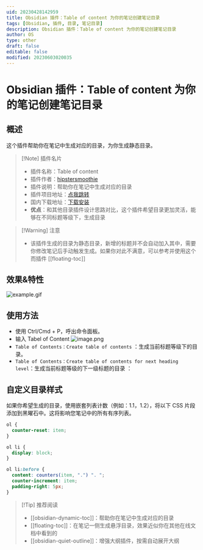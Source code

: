 ```yaml
---
uid: 20230428142959
title: Obsidian 插件：Table of content 为你的笔记创建笔记目录
tags: [Obsidian, 插件, 目录, 笔记目录]
description: Obsidian 插件：Table of content 为你的笔记创建笔记目录
author: OS
type: other
draft: false
editable: false
modified: 20230603020035
---
```


# Obsidian 插件：Table of content 为你的笔记创建笔记目录

## 概述

这个插件帮助你在笔记中生成对应的目录，为你生成静态目录。

> [!Note] 插件名片
> - 插件名称：Table of content
> - 插件作者：[hipstersmoothie](https://github.com/hipstersmoothie)
> - 插件说明：帮助你在笔记中生成对应的目录
> - 插件项目地址：[点我跳转](https://github.com/hipstersmoothie/obsidian-plugin-toc)
> - 国内下载地址：[下载安装](https://pkmer.cn/products/plugin/pluginMarket/?obsidian-plugin-toc)
> - **优点**：和其他目录插件设计思路对比，这个插件希望目录更加灵活，能够在不同标题等级下，生成目录

>[!Warning] 注意
>- 该插件生成的目录为静态目录，新增的标题并不会自动加入其中，需要你修改笔记后手动触发生成。如果你对此不满意，可以参考并使用这个而插件 [[floating-toc]]

## 效果&特性

![example.gif](https://cdn.pkmer.cn/images/18f61d9dfd67da3a58e82f3a6aa20bea_MD5.gif!pkmer)

## 使用方法

- 使用 Ctrl/Cmd + P，呼出命令面板。
- 输入 Tabel of Content
![image.png](https://cdn.pkmer.cn/images/caa1621d5c5ea2ac9533b123f9349efb_MD5.png!pkmer)
- `Table of Contents：Create table of contents` ：生成当前标题等级下的目录。
- `Table of Contents：Create table of contents for next heading level`：生成当前标题等级的下一级标题的目录 ：

## 自定义目录样式

如果你希望生成的目录，使用嵌套列表计数（例如：1.1，1.2），将以下 CSS 片段添加到黑曜石中。这将影响您笔记中的所有有序列表。

```CSS
ol {
  counter-reset: item;
}

ol li {
  display: block;
}

ol li:before {
  content: counters(item, ".") ". ";
  counter-increment: item;
  padding-right: 5px;
}
```

> [!Tip] 推荐阅读
> - [[obsidian-dynamic-toc]]：帮助你在笔记中生成对应的目录
> - [[floating-toc]]：在笔记一侧生成悬浮目录，效果近似你在其他在线文档中看到的
> - [[obsidian-quiet-outline]]：增强大纲插件，按需自动展开大纲
